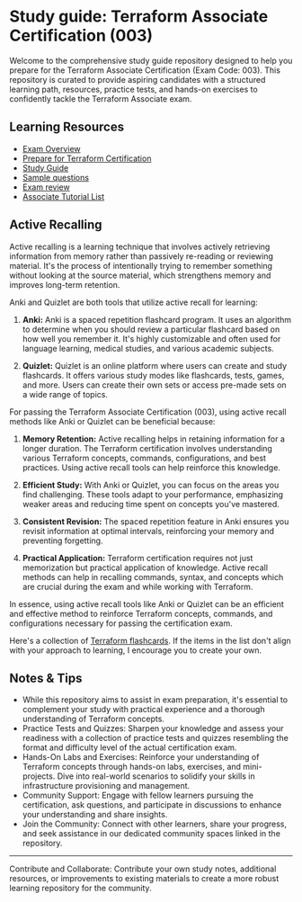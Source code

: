 # Study guide: Terraform Associate Certification (003)

Welcome to the comprehensive study guide repository designed to help you prepare for the Terraform Associate Certification (Exam Code: 003). This repository is curated to provide aspiring candidates with a structured learning path, resources, practice tests, and hands-on exercises to confidently tackle the Terraform Associate exam.


## Learning Resources
- [Exam Overview](https://www.hashicorp.com/certification/terraform-associate)
- [Prepare for Terraform Certification](https://developer.hashicorp.com/terraform/tutorials/certification-003)
- [Study Guide](https://developer.hashicorp.com/terraform/tutorials/certification-003/associate-study-003)
- [Sample questions](https://developer.hashicorp.com/terraform/tutorials/certification-003/associate-questions)
- [Exam review](https://developer.hashicorp.com/terraform/tutorials/certification-003/associate-review-003)
- [Associate Tutorial List](https://developer.hashicorp.com/terraform/tutorials/certification-associate-tutorials-003)

## Active Recalling

Active recalling is a learning technique that involves actively retrieving information from memory rather than passively re-reading or reviewing material. It's the process of intentionally trying to remember something without looking at the source material, which strengthens memory and improves long-term retention.

Anki and Quizlet are both tools that utilize active recall for learning:

1. **Anki:** Anki is a spaced repetition flashcard program. It uses an algorithm to determine when you should review a particular flashcard based on how well you remember it. It's highly customizable and often used for language learning, medical studies, and various academic subjects.

2. **Quizlet:** Quizlet is an online platform where users can create and study flashcards. It offers various study modes like flashcards, tests, games, and more. Users can create their own sets or access pre-made sets on a wide range of topics.

For passing the Terraform Associate Certification (003), using active recall methods like Anki or Quizlet can be beneficial because:

1. **Memory Retention:** Active recalling helps in retaining information for a longer duration. The Terraform certification involves understanding various Terraform concepts, commands, configurations, and best practices. Using active recall tools can help reinforce this knowledge.

2. **Efficient Study:** With Anki or Quizlet, you can focus on the areas you find challenging. These tools adapt to your performance, emphasizing weaker areas and reducing time spent on concepts you've mastered.

3. **Consistent Revision:** The spaced repetition feature in Anki ensures you revisit information at optimal intervals, reinforcing your memory and preventing forgetting.

4. **Practical Application:** Terraform certification requires not just memorization but practical application of knowledge. Active recall methods can help in recalling commands, syntax, and concepts which are crucial during the exam and while working with Terraform.

In essence, using active recall tools like Anki or Quizlet can be an efficient and effective method to reinforce Terraform concepts, commands, and configurations necessary for passing the certification exam.


Here's a collection of [Terraform flashcards](https://www.notion.so/agcdtmr/ANKI-Terraform-7257eec449b94869877355979b072bf2?pvs=4). If the items in the list don't align with your approach to learning, I encourage you to create your own.


## Notes & Tips

- While this repository aims to assist in exam preparation, it's essential to complement your study with practical experience and a thorough understanding of Terraform concepts.
- Practice Tests and Quizzes: Sharpen your knowledge and assess your readiness with a collection of practice tests and quizzes resembling the format and difficulty level of the actual certification exam.
- Hands-On Labs and Exercises: Reinforce your understanding of Terraform concepts through hands-on labs, exercises, and mini-projects. Dive into real-world scenarios to solidify your skills in infrastructure provisioning and management.
- Community Support: Engage with fellow learners pursuing the certification, ask questions, and participate in discussions to enhance your understanding and share insights.
- Join the Community: Connect with other learners, share your progress, and seek assistance in our dedicated community spaces linked in the repository.


---

Contribute and Collaborate: Contribute your own study notes, additional resources, or improvements to existing materials to create a more robust learning repository for the community.

